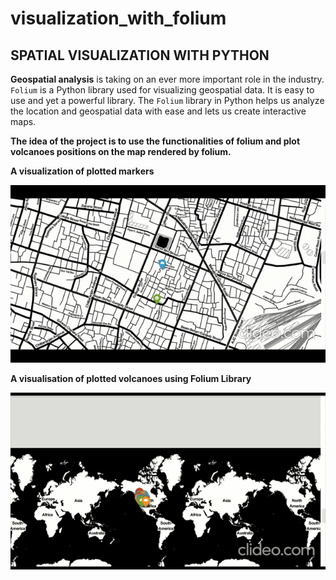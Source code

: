 # visualization_with_folium

## SPATIAL VISUALIZATION WITH PYTHON

**Geospatial analysis** is taking on an ever more important role in the industry.
`Folium` is a Python library used for visualizing geospatial data. It is easy to use and yet a powerful library. 
The `Folium` library in Python helps us analyze the location and geospatial data with ease and lets us create interactive maps. 

**The idea of the project is to use the functionalities of folium and plot volcanoes positions on the map rendered by folium.**

**A visualization of plotted markers**

![A visualization of plotted markers](https://github.com/Naziya-Parveen/visualization_with_folium/blob/NaziyaParveen/videos/video1.gif)

**A visualisation of plotted volcanoes using Folium Library**

![A visualisation of plotted volcanoes using Folium Library](https://github.com/Naziya-Parveen/visualization_with_folium/blob/NaziyaParveen/videos/video2.gif)

